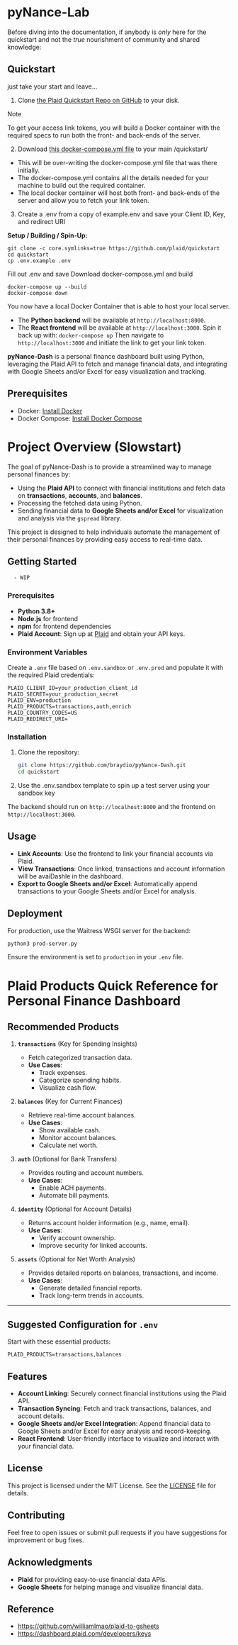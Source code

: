# pyNance-Lab

Before diving into the documentation, if anybody is *only* here for the quickstart and not the *true* nourishment of community and shared knowledge:

## Quickstart
just take your start and leave...
1. Clone [the Plaid Quickstart Repo on GitHub](https://github.com/plaid/quickstart) to your disk.
> [!Note]
> To get your access link tokens, you will build a Docker container with the required specs to run both the front- and back-ends of the server.

2. Download [this docker-compose.yml file](https://github.com/braydio/pyNance-Dash/blob/main/docker-compose.yml) to your main /quickstart/

  - This will be over-writing the docker-compose.yml file that was there initially.
  - The docker-compose.yml contains all the details needed for your machine to build out the required container.
  - The local docker container will host both front- and back-ends of the server and allow you to fetch your link token.
3. Create a .env from a copy of example.env and save your Client ID, Key, and redirect URI


**Setup / Building / Spin-Up:**

```
git clone -c core.symlinks=true https://github.com/plaid/quickstart
cd quickstart
cp .env.example .env
```
Fill out .env and save
Download docker-compose.yml and build
```
docker-compose up --build
docker-compose down
```
You now have a local Docker Container that is able to host your local server. 
- The **Python backend** will be available at `http://localhost:8000`.
- The **React frontend** will be available at `http://localhost:3000`.
Spin it back up with:
```docker-compose up```
Then navigate to `http://localhost:3000` and initiate the link to get your link token.

**pyNance-Dash** is a personal finance dashboard built using Python, leveraging the Plaid API to fetch and manage financial data, and integrating with Google Sheets and/or Excel for easy visualization and tracking.

## Prerequisites

- Docker: [Install Docker](https://docs.docker.com/get-docker/)
- Docker Compose: [Install Docker Compose](https://docs.docker.com/compose/install/)


# Project Overview (Slowstart)

The goal of pyNance-Dash is to provide a streamlined way to manage personal finances by:
- Using the **Plaid API** to connect with financial institutions and fetch data on **transactions**, **accounts**, and **balances**.
- Processing the fetched data using Python.
- Sending financial data to **Google Sheets and/or Excel** for visualization and analysis via the `gspread` library.

This project is designed to help individuals automate the management of their personal finances by providing easy access to real-time data.


## Getting Started
      - WIP
### Prerequisites
- **Python 3.8+**
- **Node.js** for frontend
- **npm** for frontend dependencies
- **Plaid Account**: Sign up at [Plaid](https://plaid.com) and obtain your API keys.

### Environment Variables
Create a `.env` file based on `.env.sandbox` or `.env.prod` and populate it with the required Plaid credentials:

```
PLAID_CLIENT_ID=your_production_client_id
PLAID_SECRET=your_production_secret
PLAID_ENV=production
PLAID_PRODUCTS=transactions,auth,enrich
PLAID_COUNTRY_CODES=US
PLAID_REDIRECT_URI=
```

### Installation

1. Clone the repository:
   ```bash
   git clone https://github.com/braydio/pyNance-Dash.git
   cd quickstart
   ```

2. Use the .env.sandbox template to spin up a test server using your sandbox key

The backend should run on `http://localhost:8000` and the frontend on `http://localhost:3000`.

## Usage
- **Link Accounts**: Use the frontend to link your financial accounts via Plaid.
- **View Transactions**: Once linked, transactions and account information will be avaiDashle in the dashboard.
- **Export to Google Sheets and/or Excel**: Automatically append transactions to your Google Sheets and/or Excel for analysis.

## Deployment
For production, use the Waitress WSGI server for the backend:
```bash
python3 prod-server.py
```
Ensure the environment is set to `production` in your `.env` file.


# Plaid Products Quick Reference for Personal Finance Dashboard

## Recommended Products

1. **`transactions`** (Key for Spending Insights)
   - Fetch categorized transaction data.
   - **Use Cases**:
     - Track expenses.
     - Categorize spending habits.
     - Visualize cash flow.

2. **`balances`** (Key for Current Finances)
   - Retrieve real-time account balances.
   - **Use Cases**:
     - Show available cash.
     - Monitor account balances.
     - Calculate net worth.

3. **`auth`** (Optional for Bank Transfers)
   - Provides routing and account numbers.
   - **Use Cases**:
     - Enable ACH payments.
     - Automate bill payments.

4. **`identity`** (Optional for Account Details)
   - Returns account holder information (e.g., name, email).
   - **Use Cases**:
     - Verify account ownership.
     - Improve security for linked accounts.

5. **`assets`** (Optional for Net Worth Analysis)
   - Provides detailed reports on balances, transactions, and income.
   - **Use Cases**:
     - Generate detailed financial reports.
     - Track long-term trends in accounts.

---

## Suggested Configuration for `.env`

Start with these essential products:
```plaintext
PLAID_PRODUCTS=transactions,balances
```

## Features
- **Account Linking**: Securely connect financial institutions using the Plaid API.
- **Transaction Syncing**: Fetch and track transactions, balances, and account details.
- **Google Sheets and/or Excel Integration**: Append financial data to Google Sheets and/or Excel for easy analysis and record-keeping.
- **React Frontend**: User-friendly interface to visualize and interact with your financial data.

## License
This project is licensed under the MIT License. See the [LICENSE](LICENSE) file for details.

## Contributing
Feel free to open issues or submit pull requests if you have suggestions for improvement or bug fixes.

## Acknowledgments
- **Plaid** for providing easy-to-use financial data APIs.
- **Google Sheets** for helping manage and visualize financial data.

## Reference
- https://github.com/williamlmao/plaid-to-gsheets
- https://dashboard.plaid.com/developers/keys
